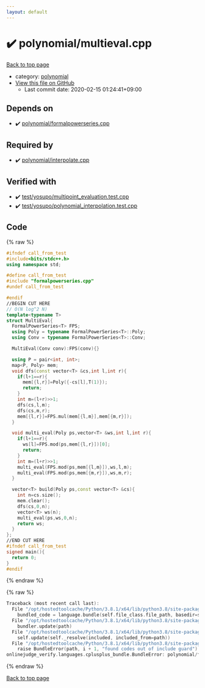 ```yaml
---
layout: default
---
```


<!-- mathjax config similar to math.stackexchange -->
<script type="text/javascript" async
  src="https://cdnjs.cloudflare.com/ajax/libs/mathjax/2.7.5/MathJax.js?config=TeX-MML-AM_CHTML">
</script>
<script type="text/x-mathjax-config">
  MathJax.Hub.Config({
    TeX: { equationNumbers: { autoNumber: "AMS" }},
    tex2jax: {
      inlineMath: [ ['$','$'] ],
      processEscapes: true
    },
    "HTML-CSS": { matchFontHeight: false },
    displayAlign: "left",
    displayIndent: "2em"
  });
</script>

<script type="text/javascript" src="https://cdnjs.cloudflare.com/ajax/libs/jquery/3.4.1/jquery.min.js"></script>
<script src="https://cdn.jsdelivr.net/npm/jquery-balloon-js@1.1.2/jquery.balloon.min.js" integrity="sha256-ZEYs9VrgAeNuPvs15E39OsyOJaIkXEEt10fzxJ20+2I=" crossorigin="anonymous"></script>
<script type="text/javascript" src="../../assets/js/copy-button.js"></script>
<link rel="stylesheet" href="../../assets/css/copy-button.css" />


# :heavy_check_mark: polynomial/multieval.cpp

<a href="../../index.html">Back to top page</a>

* category: <a href="../../index.html#89693d3333328e76f4fdeed379e8f9ea">polynomial</a>
* <a href="{{ site.github.repository_url }}/blob/master/polynomial/multieval.cpp">View this file on GitHub</a>
    - Last commit date: 2020-02-15 01:24:41+09:00




## Depends on

* :heavy_check_mark: <a href="formalpowerseries.cpp.html">polynomial/formalpowerseries.cpp</a>


## Required by

* :heavy_check_mark: <a href="interpolate.cpp.html">polynomial/interpolate.cpp</a>


## Verified with

* :heavy_check_mark: <a href="../../verify/test/yosupo/multipoint_evaluation.test.cpp.html">test/yosupo/multipoint_evaluation.test.cpp</a>
* :heavy_check_mark: <a href="../../verify/test/yosupo/polynomial_interpolation.test.cpp.html">test/yosupo/polynomial_interpolation.test.cpp</a>


## Code

<a id="unbundled"></a>
{% raw %}
```cpp
#ifndef call_from_test
#include<bits/stdc++.h>
using namespace std;

#define call_from_test
#include "formalpowerseries.cpp"
#undef call_from_test

#endif
//BEGIN CUT HERE
// O(N log^2 N)
template<typename T>
struct MultiEval{
  FormalPowerSeries<T> FPS;
  using Poly = typename FormalPowerSeries<T>::Poly;
  using Conv = typename FormalPowerSeries<T>::Conv;

  MultiEval(Conv conv):FPS(conv){}

  using P = pair<int, int>;
  map<P, Poly> mem;
  void dfs(const vector<T> &cs,int l,int r){
    if(l+1==r){
      mem[{l,r}]=Poly({-cs[l],T(1)});
      return;
    }
    int m=(l+r)>>1;
    dfs(cs,l,m);
    dfs(cs,m,r);
    mem[{l,r}]=FPS.mul(mem[{l,m}],mem[{m,r}]);
  }

  void multi_eval(Poly ps,vector<T> &ws,int l,int r){
    if(l+1==r){
      ws[l]=FPS.mod(ps,mem[{l,r}])[0];
      return;
    }
    int m=(l+r)>>1;
    multi_eval(FPS.mod(ps,mem[{l,m}]),ws,l,m);
    multi_eval(FPS.mod(ps,mem[{m,r}]),ws,m,r);
  }

  vector<T> build(Poly ps,const vector<T> &cs){
    int n=cs.size();
    mem.clear();
    dfs(cs,0,n);
    vector<T> ws(n);
    multi_eval(ps,ws,0,n);
    return ws;
  }
};
//END CUT HERE
#ifndef call_from_test
signed main(){
  return 0;
}
#endif

```
{% endraw %}

<a id="bundled"></a>
{% raw %}
```cpp
Traceback (most recent call last):
  File "/opt/hostedtoolcache/Python/3.8.1/x64/lib/python3.8/site-packages/onlinejudge_verify/docs.py", line 348, in write_contents
    bundled_code = language.bundle(self.file_class.file_path, basedir=self.cpp_source_path)
  File "/opt/hostedtoolcache/Python/3.8.1/x64/lib/python3.8/site-packages/onlinejudge_verify/languages/cplusplus.py", line 63, in bundle
    bundler.update(path)
  File "/opt/hostedtoolcache/Python/3.8.1/x64/lib/python3.8/site-packages/onlinejudge_verify/languages/cplusplus_bundle.py", line 182, in update
    self.update(self._resolve(included, included_from=path))
  File "/opt/hostedtoolcache/Python/3.8.1/x64/lib/python3.8/site-packages/onlinejudge_verify/languages/cplusplus_bundle.py", line 151, in update
    raise BundleError(path, i + 1, "found codes out of include guard")
onlinejudge_verify.languages.cplusplus_bundle.BundleError: polynomial/formalpowerseries.cpp: line 5: found codes out of include guard

```
{% endraw %}

<a href="../../index.html">Back to top page</a>

